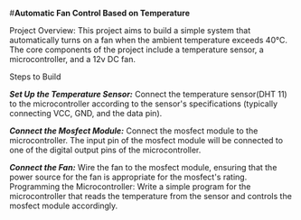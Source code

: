 #__Automatic Fan Control Based on Temperature__

Project Overview:
This project aims to build a simple system that automatically turns on a fan when the ambient temperature exceeds 40°C. The core components of the project include a temperature sensor, a microcontroller, and a 12v DC fan.

Steps to Build

__*Set Up the Temperature Sensor:*__ Connect the temperature sensor(DHT 11) to the microcontroller according to the sensor's specifications (typically connecting VCC, GND, and the data pin).

__*Connect the Mosfect Module:*__ Connect the mosfect module to the microcontroller. The input pin of the mosfect module will be connected to one of the digital output pins of the microcontroller.

__*Connect the Fan:*__ Wire the fan to the mosfect module, ensuring that the power source for the fan is appropriate for the mosfect's rating.
Programming the Microcontroller: Write a simple program for the microcontroller that reads the temperature from the sensor and controls the mosfect module accordingly.
